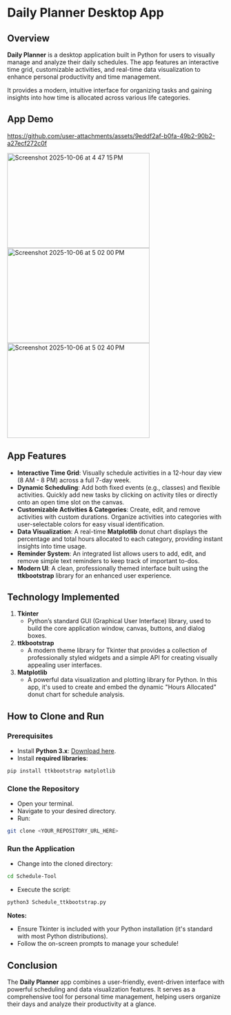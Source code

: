 # Daily Planner Desktop App

## Overview
**Daily Planner** is a desktop application built in Python for users to visually manage and analyze their daily schedules. The app features an interactive time grid, customizable activities, and real-time data visualization to enhance personal productivity and time management. 

It provides a modern, intuitive interface for organizing tasks and gaining insights into how time is allocated across various life categories.


## App Demo


https://github.com/user-attachments/assets/9eddf2af-b0fa-49b2-90b2-a27ecf272c0f


<img width="330" height="220" alt="Screenshot 2025-10-06 at 4 47 15 PM" src="https://github.com/user-attachments/assets/f2bd8cfc-0d9e-41ba-909a-070b2e87ffe0" />
<img width="330" height="220" alt="Screenshot 2025-10-06 at 5 02 00 PM" src="https://github.com/user-attachments/assets/4fac4f80-7bee-43f1-a5ac-1ad27b7bc3cb" />
<img width="330" height="220" alt="Screenshot 2025-10-06 at 5 02 40 PM" src="https://github.com/user-attachments/assets/ca45df6a-5092-4e01-9f42-5339928c637e" />





## App Features

- **Interactive Time Grid**: Visually schedule activities in a 12-hour day view (8 AM - 8 PM) across a full 7-day week.
- **Dynamic Scheduling**: Add both fixed events (e.g., classes) and flexible activities. Quickly add new tasks by clicking on activity tiles or directly onto an open time slot on the canvas.
- **Customizable Activities & Categories**: Create, edit, and remove activities with custom durations. Organize activities into categories with user-selectable colors for easy visual identification.
- **Data Visualization**: A real-time **Matplotlib** donut chart displays the percentage and total hours allocated to each category, providing instant insights into time usage.
- **Reminder System**: An integrated list allows users to add, edit, and remove simple text reminders to keep track of important to-dos.
- **Modern UI**: A clean, professionally themed interface built using the **ttkbootstrap** library for an enhanced user experience.



## Technology Implemented

1.  **Tkinter**
    - Python’s standard GUI (Graphical User Interface) library, used to build the core application window, canvas, buttons, and dialog boxes.
2.  **ttkbootstrap**
    - A modern theme library for Tkinter that provides a collection of professionally styled widgets and a simple API for creating visually appealing user interfaces.
3.  **Matplotlib**
    - A powerful data visualization and plotting library for Python. In this app, it's used to create and embed the dynamic "Hours Allocated" donut chart for schedule analysis.



## How to Clone and Run

### Prerequisites
- Install **Python 3.x**: [Download here](https://www.python.org/downloads/).
- Install **required libraries**:

```bash
pip install ttkbootstrap matplotlib
```

### Clone the Repository
- Open your terminal.
- Navigate to your desired directory.
- Run:

```bash
git clone <YOUR_REPOSITORY_URL_HERE>
```

### Run the Application
- Change into the cloned directory:

```bash
cd Schedule-Tool
```
- Execute the script:
```bash
python3 Schedule_ttkbootstrap.py
```
**Notes:**
- Ensure Tkinter is included with your Python installation (it's standard with most Python distributions).
- Follow the on-screen prompts to manage your schedule!



## Conclusion
The **Daily Planner** app combines a user-friendly, event-driven interface with powerful scheduling and data visualization features. It serves as a comprehensive tool for personal time management, helping users organize their days and analyze their productivity at a glance.

